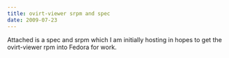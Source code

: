 ```yaml
---
title: ovirt-viewer srpm and spec
date: 2009-07-23
---
```


Attached is a spec and srpm which I am initially hosting in hopes to get the ovirt-viewer rpm into Fedora for work.
